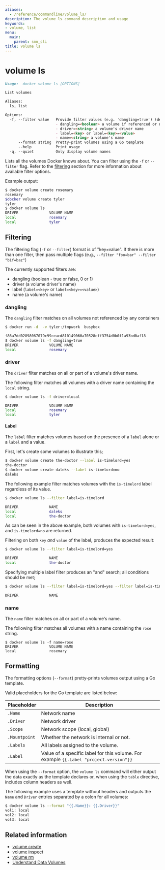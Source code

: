 ```yaml
---
aliases:
  - /reference/commandline/volume_ls/
description: The volume ls command description and usage
keywords:
- volume, list
menu:
  main:
    parent: smn_cli
title: volume ls
---
```


# volume ls

```markdown
Usage:  docker volume ls [OPTIONS]

List volumes

Aliases:
  ls, list

Options:
  -f, --filter value   Provide filter values (e.g. 'dangling=true') (default [])
                       - dangling=<boolean> a volume if referenced or not
                       - driver=<string> a volume's driver name
                       - label=<key> or label=<key>=<value>
                       - name=<string> a volume's name
      --format string  Pretty-print volumes using a Go template
      --help           Print usage
  -q, --quiet          Only display volume names
```

Lists all the volumes Docker knows about. You can filter using the `-f` or `--filter` flag. Refer to the [filtering](#filtering) section for more information about available filter options.

Example output:

```bash
$ docker volume create rosemary
rosemary
$docker volume create tyler
tyler
$ docker volume ls
DRIVER              VOLUME NAME
local               rosemary
local               tyler
```

## Filtering

The filtering flag (`-f` or `--filter`) format is of "key=value". If there is more
than one filter, then pass multiple flags (e.g., `--filter "foo=bar" --filter "bif=baz"`)

The currently supported filters are:

* dangling (boolean - true or false, 0 or 1)
* driver (a volume driver's name)
* label (`label=<key>` or `label=<key>=<value>`)
* name (a volume's name)

### dangling

The `dangling` filter matches on all volumes not referenced by any containers

```bash
$ docker run -d  -v tyler:/tmpwork  busybox

f86a7dd02898067079c99ceacd810149060a70528eff3754d0b0f1a93bd0af18
$ docker volume ls -f dangling=true
DRIVER              VOLUME NAME
local               rosemary
```

### driver

The `driver` filter matches on all or part of a volume's driver name.

The following filter matches all volumes with a driver name containing the `local` string.

```bash
$ docker volume ls -f driver=local

DRIVER              VOLUME NAME
local               rosemary
local               tyler
```

#### Label

The `label` filter matches volumes based on the presence of a `label` alone or
a `label` and a value.

First, let's create some volumes to illustrate this;

```bash
$ docker volume create the-doctor --label is-timelord=yes
the-doctor
$ docker volume create daleks --label is-timelord=no
daleks
```

The following example filter matches volumes with the `is-timelord` label
regardless of its value.

```bash
$ docker volume ls --filter label=is-timelord

DRIVER              NAME
local               daleks
local               the-doctor
```

As can be seen in the above example, both volumes with `is-timelord=yes`, and
`is-timelord=no` are returned.

Filtering on both `key` *and* `value` of the label, produces the expected result:

```bash
$ docker volume ls --filter label=is-timelord=yes

DRIVER              NAME
local               the-doctor
```

Specifying multiple label filter produces an "and" search; all conditions
should be met;

```bash
$ docker volume ls --filter label=is-timelord=yes --filter label=is-timelord=no

DRIVER              NAME
```

### name

The `name` filter matches on all or part of a volume's name.

The following filter matches all volumes with a name containing the `rose` string.

    $ docker volume ls -f name=rose
    DRIVER              VOLUME NAME
    local               rosemary

## Formatting

The formatting options (`--format`) pretty-prints volumes output
using a Go template.

Valid placeholders for the Go template are listed below:

Placeholder   | Description
--------------|------------------------------------------------------------------------------------------
`.Name`       | Network name
`.Driver`     | Network driver
`.Scope`      | Network scope (local, global)
`.Mountpoint` | Whether the network is internal or not.
`.Labels`     | All labels assigned to the volume.
`.Label`      | Value of a specific label for this volume. For example `{{.Label "project.version"}}`

When using the `--format` option, the `volume ls` command will either
output the data exactly as the template declares or, when using the
`table` directive, includes column headers as well.

The following example uses a template without headers and outputs the
`Name` and `Driver` entries separated by a colon for all volumes:

```bash
$ docker volume ls --format "{{.Name}}: {{.Driver}}"
vol1: local
vol2: local
vol3: local
```

## Related information

* [volume create](volume_create.md)
* [volume inspect](volume_inspect.md)
* [volume rm](volume_rm.md)
* [Understand Data Volumes](../../tutorials/dockervolumes.md)

